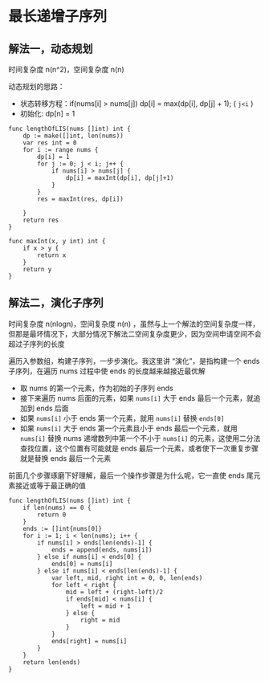 # 最长递增子序列

## 解法一，动态规划

时间复杂度 n(n^2)，空间复杂度 n(n) 

动态规划的思路：

- 状态转移方程：if(nums[i] > nums[j]) dp[i] = max(dp[i], dp[j] + 1); ( `j<i` )
- 初始化: dp[n] = 1

```golang
func lengthOfLIS(nums []int) int {
	dp := make([]int, len(nums))
	var res int = 0
	for i := range nums {
		dp[i] = 1
		for j := 0; j < i; j++ {
			if nums[i] > nums[j] {
				dp[i] = maxInt(dp[i], dp[j]+1)
			}
		}
		res = maxInt(res, dp[i])

	}
	return res
}

func maxInt(x, y int) int {
	if x > y {
		return x
	}
	return y
}
```


## 解法二，演化子序列

时间复杂度 n(nlogn)，空间复杂度 n(n) ，虽然与上一个解法的空间复杂度一样，但那是最坏情况下，大部分情况下解法二空间复杂度更少，因为空间申请空间不会超过子序列的长度

遍历入参数组，构建子序列，一步步演化。我这里讲 “演化”，是指构建一个 ends 子序列，在遍历 nums 过程中使 ends 的长度越来越接近最优解

- 取 nums 的第一个元素，作为初始的子序列 ends
- 接下来遍历 nums 后面的元素，如果 `nums[i]` 大于 ends 最后一个元素，就追加到 ends 后面
- 如果 `nums[i]` 小于 ends 第一个元素，就用 `nums[i]` 替换 `ends[0]`
- 如果 `nums[i]` 大于 ends 第一个元素且小于 ends 最后一个元素，就用 `nums[i]` 替换 nums 递增数列中第一个不小于 `nums[i]` 的元素，这使用二分法查找位置，这个位置有可能就是 ends 最后一个元素，或者使下一次重复步骤就是替换 ends 最后一个元素

前面几个步骤琢磨下好理解，最后一个操作步骤是为什么呢，它一直使 ends 尾元素接近或等于最正确的值

```golang
func lengthOfLIS(nums []int) int {
	if len(nums) == 0 {
		return 0
	}
	ends := []int{nums[0]}
	for i := 1; i < len(nums); i++ {
		if nums[i] > ends[len(ends)-1] {
			ends = append(ends, nums[i])
		} else if nums[i] < ends[0] {
			ends[0] = nums[i]
		} else if nums[i] < ends[len(ends)-1] {
			var left, mid, right int = 0, 0, len(ends)
			for left < right {
				mid = left + (right-left)/2
				if ends[mid] < nums[i] {
					left = mid + 1
				} else {
					right = mid
				}
			}
			ends[right] = nums[i]
		}
	}
	return len(ends)
}

```
                